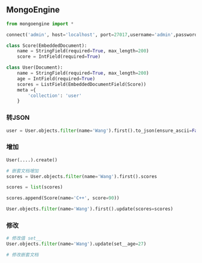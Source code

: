 <!--
 * @Description: 
 * @Version: 1.0
 * @Author: DaLao
 * @Email: dalao_li@163.com
 * @Date: 2021-04-22 23:42:03
 * @LastEditors: dalao
 * @LastEditTime: 2022-04-10 01:04:19
-->

## MongoEngine

```py
from mongoengine import *

connect('admin', host='localhost', port=27017,username='admin',password='123456')

class Score(EmbeddedDocument):
    name = StringField(required=True, max_length=200)
    score = IntField(required=True)

class User(Document):
    name = StringField(required=True, max_length=200)
    age = IntField(required=True)
    scores = ListField(EmbeddedDocumentField(Score))
    meta ={
        'collection': 'user'
    }
```


### 转JSON

```py
user = User.objects.filter(name='Wang').first().to_json(ensure_ascii=False)
```


### 增加

```py
User(....).create()

# 嵌套文档增加
scores = User.objects.filter(name='Wang').first().scores

scores = list(scores)

scores.append(Score(name='C++', score=90))

User.objects.filter(name='Wang').first().update(scores=scores)
```


### 修改

```py
# 修改值 set__
User.objects.filter(name='Wang').update(set__age=27)

# 修改嵌套文档
```